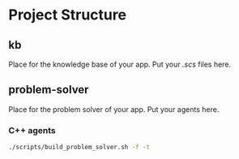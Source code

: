 # Project Structure

## kb

Place for the knowledge base of your app. Put your *.scs* files here.

## problem-solver

Place for the problem solver of your app. Put your agents here.

### C++ agents

```sh
./scripts/build_problem_solver.sh -f -t
```